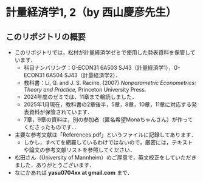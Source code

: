# 計量経済学1, 2（by 西山慶彦先生）

## このリポジトリの概要
- このリポジトリでは，松村が計量経済学ゼミで使用した発表資料を保管しています．
  - 科目ナンバリング：G-ECON31 6A503 SJ43（計量経済学1），G-ECON31 6A504 SJ43（計量経済学2）．
  - 教科書：Li, Q. and J. S. Racine. (2007) *Nonparametric Econometrics: Theory and Practice,* Princeton University Press.
  - 2024年度のゼミでは、11章まで輪読しました．
  - 2025年1月現在，教科書の2章後半，5章，8章，10章，11章に対応する発表資料が保管されています．
  - 7章，9章の資料は，別の参加者（匿名希望Monaちゃんさん）が作ってくださったものです．．
- 主要な参考文献は「References.pdf」というファイルに記録してあります．
  - しかし，すべてを網羅しているわけではないので，厳密には，テキストや論文の参考文献リストを参照してください．
- 松田さん（University of Mannheim）のご厚意で，英文校正をしていただきました．ありがとうございます．
- なにかあれば **yasu0704xx at gmail.com** まで．

